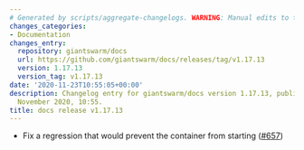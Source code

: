 ```yaml
---
# Generated by scripts/aggregate-changelogs. WARNING: Manual edits to this files will be overwritten.
changes_categories:
- Documentation
changes_entry:
  repository: giantswarm/docs
  url: https://github.com/giantswarm/docs/releases/tag/v1.17.13
  version: 1.17.13
  version_tag: v1.17.13
date: '2020-11-23T10:55:05+00:00'
description: Changelog entry for giantswarm/docs version 1.17.13, published on 23
  November 2020, 10:55.
title: docs release v1.17.13
---
```


- Fix a regression that would prevent the container from starting ([#657](https://github.com/giantswarm/docs/pull/657))
